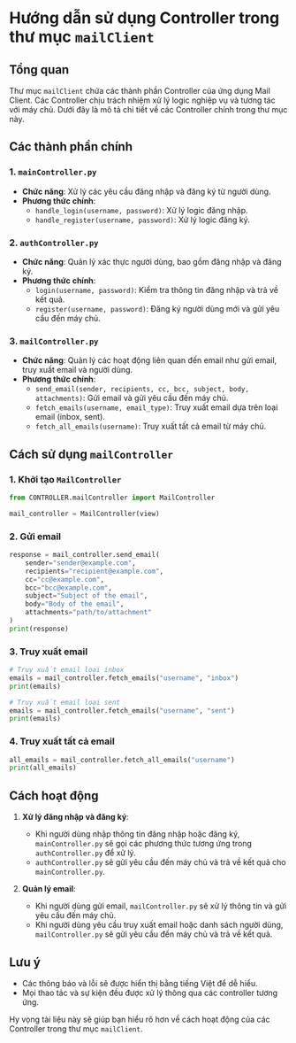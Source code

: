 # Hướng dẫn sử dụng Controller trong thư mục `mailClient`

## Tổng quan
Thư mục `mailClient` chứa các thành phần Controller của ứng dụng Mail Client. Các Controller chịu trách nhiệm xử lý logic nghiệp vụ và tương tác với máy chủ. Dưới đây là mô tả chi tiết về các Controller chính trong thư mục này.

## Các thành phần chính

### 1. `mainController.py`
- **Chức năng**: Xử lý các yêu cầu đăng nhập và đăng ký từ người dùng.
- **Phương thức chính**:
  - `handle_login(username, password)`: Xử lý logic đăng nhập.
  - `handle_register(username, password)`: Xử lý logic đăng ký.

### 2. `authController.py`
- **Chức năng**: Quản lý xác thực người dùng, bao gồm đăng nhập và đăng ký.
- **Phương thức chính**:
  - `login(username, password)`: Kiểm tra thông tin đăng nhập và trả về kết quả.
  - `register(username, password)`: Đăng ký người dùng mới và gửi yêu cầu đến máy chủ.

### 3. `mailController.py`
- **Chức năng**: Quản lý các hoạt động liên quan đến email như gửi email, truy xuất email và người dùng.
- **Phương thức chính**:
  - `send_email(sender, recipients, cc, bcc, subject, body, attachments)`: Gửi email và gửi yêu cầu đến máy chủ.
  - `fetch_emails(username, email_type)`: Truy xuất email dựa trên loại email (inbox, sent).
  - `fetch_all_emails(username)`: Truy xuất tất cả email từ máy chủ.

## Cách sử dụng `mailController`

### 1. Khởi tạo `MailController`
```python
from CONTROLLER.mailController import MailController

mail_controller = MailController(view)
```

### 2. Gửi email
```python
response = mail_controller.send_email(
    sender="sender@example.com",
    recipients="recipient@example.com",
    cc="cc@example.com",
    bcc="bcc@example.com",
    subject="Subject of the email",
    body="Body of the email",
    attachments="path/to/attachment"
)
print(response)
```

### 3. Truy xuất email
```python
# Truy xuất email loại inbox
emails = mail_controller.fetch_emails("username", "inbox")
print(emails)

# Truy xuất email loại sent
emails = mail_controller.fetch_emails("username", "sent")
print(emails)
```

### 4. Truy xuất tất cả email
```python
all_emails = mail_controller.fetch_all_emails("username")
print(all_emails)
```

## Cách hoạt động

1. **Xử lý đăng nhập và đăng ký**:
   - Khi người dùng nhập thông tin đăng nhập hoặc đăng ký, `mainController.py` sẽ gọi các phương thức tương ứng trong `authController.py` để xử lý.
   - `authController.py` sẽ gửi yêu cầu đến máy chủ và trả về kết quả cho `mainController.py`.

2. **Quản lý email**:
   - Khi người dùng gửi email, `mailController.py` sẽ xử lý thông tin và gửi yêu cầu đến máy chủ.
   - Khi người dùng yêu cầu truy xuất email hoặc danh sách người dùng, `mailController.py` sẽ gửi yêu cầu đến máy chủ và trả về kết quả.

## Lưu ý
- Các thông báo và lỗi sẽ được hiển thị bằng tiếng Việt để dễ hiểu.
- Mọi thao tác và sự kiện đều được xử lý thông qua các controller tương ứng.

Hy vọng tài liệu này sẽ giúp bạn hiểu rõ hơn về cách hoạt động của các Controller trong thư mục `mailClient`.
